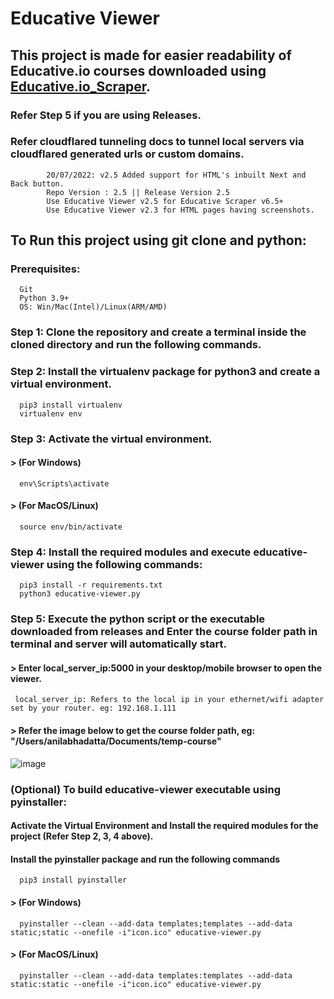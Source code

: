 # Educative Viewer

## This project is made for easier readability of Educative.io courses downloaded using [Educative.io_Scraper](https://github.com/anilabhadatta/educative.io_scraper).
### Refer Step 5 if you are using Releases.
### Refer cloudflared tunneling docs to tunnel local servers via cloudflared generated urls or custom domains.

            20/07/2022: v2.5 Added support for HTML's inbuilt Next and Back button.
            Repo Version : 2.5 || Release Version 2.5
            Use Educative Viewer v2.5 for Educative Scraper v6.5+
            Use Educative Viewer v2.3 for HTML pages having screenshots.

## To Run this project using git clone and python:

### Prerequisites:
      Git
      Python 3.9+
      OS: Win/Mac(Intel)/Linux(ARM/AMD)
      
### Step 1: Clone the repository and create a terminal inside the cloned directory and run the following commands.

### Step 2: Install the virtualenv package for python3 and create a virtual environment.

      
      pip3 install virtualenv 
      virtualenv env 
      

### Step 3: Activate the virtual environment.
#### > (For Windows) 
      
      env\Scripts\activate
      
#### > (For MacOS/Linux) 
      
      source env/bin/activate
      
### Step 4: Install the required modules and execute educative-viewer using the following commands:
      
      pip3 install -r requirements.txt
      python3 educative-viewer.py
      

### Step 5: Execute the python script or the executable downloaded from releases and Enter the course folder path in terminal and server will automatically start.

#### > Enter local_server_ip:5000 in your desktop/mobile browser to open the viewer.
     local_server_ip: Refers to the local ip in your ethernet/wifi adapter set by your router. eg: 192.168.1.111
#### > Refer the image below to get the course folder path, eg: "/Users/anilabhadatta/Documents/temp-course"
![image](https://i.imgur.com/sQQlJGI.jpg)

### (Optional) To build educative-viewer executable using pyinstaller:

#### Activate the Virtual Environment and Install the required modules for the project (Refer Step 2, 3, 4 above).

#### Install the pyinstaller package and run the following commands
      
      pip3 install pyinstaller
      
#### > (For Windows) 
      
      pyinstaller --clean --add-data templates;templates --add-data static;static --onefile -i"icon.ico" educative-viewer.py
      
#### > (For MacOS/Linux) 
      
      pyinstaller --clean --add-data templates:templates --add-data static:static --onefile -i"icon.ico" educative-viewer.py
      

